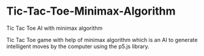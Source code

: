 # Tic-Tac-Toe-Minimax-Algorithm
Tic Tac Toe AI with minimax algorithm

Tic Tac Toe game with help of minimax algorithm which is an AI to generate intelligent moves by the computer using the p5.js library.
